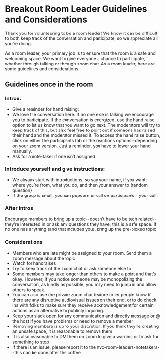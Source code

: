 # Breakout Room Leader Guidelines and Considerations

Thank you for volunteering to be a room leader! We know it can be difficult to both keep track of the conversation and participate, so we appreciate all you’re doing.

As a room leader, your primary job is to ensure that the room is a safe and welcoming space. We want to give everyone a chance to participate, whether through talking or through zoom chat. As a room leader, here are some guidelines and considerations.

## Guidelines once in the room
### Intros:
- Give a reminder for hand raising:
- We love the conversation here. If no one else is talking we encourage you to participate. If the conversation is energized, use the hand raise option to let us know that you want to go next. The moderators will try to keep track of this, but also feel free to point out if someone has raised their hand and the moderator missed it. To access the hand raise button, click on either the participants tab or the reactions options--depending on your zoom version. Just a reminder, you have to lower your hand manually.
- Ask for a note-taker if one isn’t assigned
### Introduce yourself and give instructions: 
- We always start with introductions, so say your name, if you want: where you’re from, what you do, and then your answer to {random question}
- If the group is small, you can popcorn or call on participants - your call.

### After intros
Encourage members to bring up a topic--doesn’t have to be tech related--they’re  interested in or ask any questions they have; this is a safe space.
If no one has anything (and that includes you), bring up the pre-picked topic

### Considerations
- Members who are late might be assigned to your room. Send them a zoom message about the topic 
- Watch for handraises
- Try to keep track of the zoom chat or ask someone else to
- Some members may take longer than others to make a point and that’s okay. However, if you notice someone may be monopolizing the conversation, as kindly as possible, you may need to jump in and allow others to speak.
- You can also use the private zoom chat feature to let people know if there are any disruptive audiovisual issues on their end, or to do check ins with folks to make sure they receive acknowledgement for certain actions as an alternative to publicly inquiring.
- Keep your slack open for any communication and directly message or @ the host if you have problems or need to remove a member
- Removing members is up to your discretion. If you think they’re creating an unsafe space, it is reasonable to remove them
- It is also reasonable to DM them on zoom to give a warning or to ask for something to stop
- If there is an issue, please report it to the #vc-room-leaders-notetakers--this can be done after the coffee

